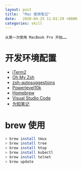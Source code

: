 ```yaml
---
layout: post
title:  "Mac 使用笔记"
date:   2020-04-25 11:01:29 +0800
categories: skill
---
```


    从第一次使用 MacBook Pro 开始……

# 开发环境配置

* [iTerm2](https://www.iterm2.com/)
* [Oh My Zsh](https://ohmyz.sh/)
* [zsh-autosuggestions](https://github.com/zsh-users/zsh-autosuggestions)
* [Powerlevel10k](https://github.com/romkatv/powerlevel10k)
* [Homebrew](https://ohmyz.sh/)
* [Visual Studio Code](https://code.visualstudio.com/)
* [为知笔记](https://www.wiz.cn/zh-cn/)

# brew 使用

```bash
> brew install tmux
> brew install tree
> brew install htop
> brew install kubectl
> brew install telnet
> brew update
```